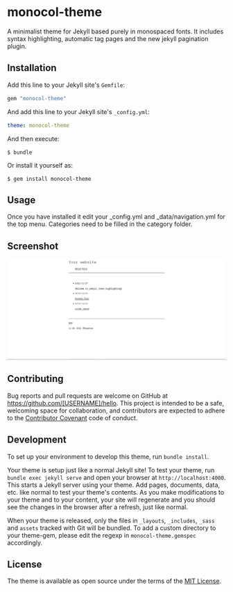 # monocol-theme

A minimalist theme for Jekyll based purely in monospaced fonts. It includes syntax highlighting, automatic tag pages and the new jekyll pagination plugin.


## Installation

Add this line to your Jekyll site's `Gemfile`:

```ruby
gem "monocol-theme"
```

And add this line to your Jekyll site's `_config.yml`:

```yaml
theme: monocol-theme
```

And then execute:

    $ bundle

Or install it yourself as:

    $ gem install monocol-theme

## Usage

Once you have installed it edit your _config.yml and _data/navigation.yml for the top menu. Categories need to be filled in the category folder.

## Screenshot

![screenshot](screenshot.png)

## Contributing

Bug reports and pull requests are welcome on GitHub at https://github.com/[USERNAME]/hello. This project is intended to be a safe, welcoming space for collaboration, and contributors are expected to adhere to the [Contributor Covenant](http://contributor-covenant.org) code of conduct.

## Development

To set up your environment to develop this theme, run `bundle install`.

Your theme is setup just like a normal Jekyll site! To test your theme, run `bundle exec jekyll serve` and open your browser at `http://localhost:4000`. This starts a Jekyll server using your theme. Add pages, documents, data, etc. like normal to test your theme's contents. As you make modifications to your theme and to your content, your site will regenerate and you should see the changes in the browser after a refresh, just like normal.

When your theme is released, only the files in `_layouts`, `_includes`, `_sass` and `assets` tracked with Git will be bundled.
To add a custom directory to your theme-gem, please edit the regexp in `monocol-theme.gemspec` accordingly.

## License

The theme is available as open source under the terms of the [MIT License](https://opensource.org/licenses/MIT).

